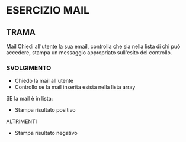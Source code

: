 # ESERCIZIO MAIL

## TRAMA

Mail
Chiedi all'utente la sua email,
controlla che sia nella lista di chi può accedere,
stampa un messaggio appropriato sull'esito del controllo.

### SVOLGIMENTO

- Chiedo la mail all'utente
- Controllo se la mail inserita esista nella lista array

SE la mail è in lista:
- Stampa risultato positivo

ALTRIMENTI
- Stampa risultato negativo

